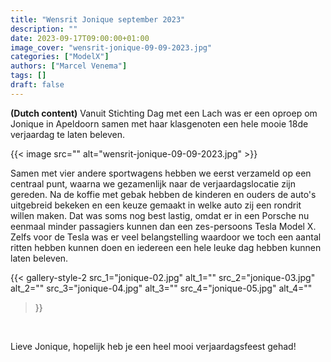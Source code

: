 ```yaml
---
title: "Wensrit Jonique september 2023"
description: ""
date: 2023-09-17T09:00:00+01:00
image_cover: "wensrit-jonique-09-09-2023.jpg"
categories: ["ModelX"]
authors: ["Marcel Venema"] 
tags: []
draft: false
---
```


**(Dutch content)** Vanuit Stichting Dag met een Lach was er een oproep om Jonique in Apeldoorn samen met haar klasgenoten een hele mooie 18de verjaardag te laten beleven. 

<!--more-->

{{< image src="" alt="wensrit-jonique-09-09-2023.jpg" >}}

Samen met vier andere sportwagens hebben we eerst verzameld op een centraal punt, waarna we gezamenlijk naar de verjaardagslocatie zijn gereden. Na de koffie met gebak hebben de kinderen en ouders de auto's uitgebreid bekeken en een keuze gemaakt in welke auto zij een rondrit willen maken. Dat was soms nog best lastig, omdat er in een Porsche nu eenmaal minder passagiers kunnen dan een zes-persoons Tesla Model X. Zelfs voor de Tesla was er veel belangstelling waardoor we toch een aantal ritten hebben kunnen doen en iedereen een hele leuke dag hebben kunnen laten beleven.

{{< gallery-style-2 
  src_1="jonique-02.jpg" alt_1="" 
  src_2="jonique-03.jpg" alt_2="" 
  src_3="jonique-04.jpg" alt_3="" 
  src_4="jonique-05.jpg" alt_4="" 
>}}

&nbsp;

Lieve Jonique, hopelijk heb je een heel mooi verjaardagsfeest gehad!  

&nbsp;  
